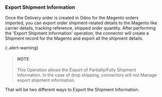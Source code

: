 ### Export Shipment Information

Once the Delivery order is created in Odoo for the Magento orders imported, you can export order shipment-related details to the Magento like carrier details, tracking reference, shipped order quantity. After performing the 'Export Shipment Information' operation, the connector will create a Shipment record for the Magento and export all the shipment details.



{:.alert-warning} 
> 
> #### NOTE
> 
> This Operation allows the Export of Partially/Fully Shipment Information. In the case of drop shipping, connectors will not Manage export shipment information.
> 
> 
> 


That will be two different ways to Export the Shipment Information. 


